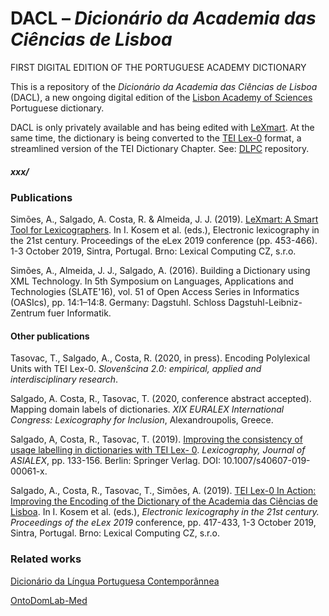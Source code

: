 # DACL – *Dicionário da Academia das Ciências de Lisboa*
FIRST DIGITAL EDITION OF THE PORTUGUESE ACADEMY DICTIONARY

This is a repository of the *Dicionário da Academia das Ciências de Lisboa* (DACL), a new ongoing digital edition of the [Lisbon Academy of Sciences](http://www.acad-ciencias.pt/) Portuguese dictionary.

DACL is only privately available and has being edited with [LeXmart](http://lexmart.eu/). At the same time, the dictionary is being converted to the [TEI Lex-0](https://dariah-eric.github.io/lexicalresources/pages/TEILex0/TEILex0.html#index.xml-body.1_div.2_div.2) format, a streamlined version of the TEI Dictionary Chapter. See: [DLPC](https://github.com/anacastrosalgado/DALPC) repository.

##### xxx/

### Publications

Simões, A., Salgado, A. Costa, R. & Almeida, J. J. (2019). [LeXmart: A Smart Tool for Lexicographers](https://elex.link/elex2019/wp-content/uploads/2019/09/eLex_2019_25.pdf). In I. Kosem et al. (eds.), Electronic lexicography in the 21st century. Proceedings of the eLex 2019 conference (pp. 453-466). 1-3 October 2019, Sintra, Portugal. Brno: Lexical Computing CZ, s.r.o.

Simões, A., Almeida, J. J., Salgado, A. (2016). Building a Dictionary using XML Technology. In 5th Symposium on Languages, Applications and Technologies (SLATE'16), vol. 51 of Open Access Series in Informatics (OASIcs), pp. 14:1–14:8. Germany: Dagstuhl. Schloss Dagstuhl-Leibniz-Zentrum fuer Informatik.

#### Other publications

Tasovac, T., Salgado, A., Costa, R. (2020, in press). Encoding Polylexical Units with TEI Lex-0. *Slovenšcina 2.0: empirical, applied and interdisciplinary research*.

Salgado, A. Costa, R., Tasovac, T. (2020, conference abstract accepted). Mapping domain labels of dictionaries. *XIX EURALEX International Congress: Lexicography for Inclusion*, Alexandroupolis, Greece.

Salgado, A, Costa, R., Tasovac, T. (2019).  [Improving the consistency of usage labelling in dictionaries with TEI Lex- 0](https://link.springer.com/article/10.1007/s40607-019-00061-x). *Lexicography, Journal of ASIALEX*, pp. 133-156. Berlin: Springer Verlag. DOI: 10.1007/s40607-019-00061-x.

Salgado, A., Costa, R., Tasovac, T., Simões, A. (2019). [TEI Lex-0 In Action: Improving the Encoding of the Dictionary of the Academia das Ciências de Lisboa](https://elex.link/elex2019/wp-content/uploads/2019/09/eLex_2019_23.pdf). In I. Kosem et al. (eds.), *Electronic lexicography in the 21st century. Proceedings of the eLex 2019* conference, pp. 417-433, 1-3 October 2019, Sintra, Portugal. Brno: Lexical Computing CZ, s.r.o.

### Related works
[Dicionário da Língua Portuguesa Contemporânnea](https://github.com/anacastrosalgado/DLPC)

[OntoDomLab-Med](https://github.com/sarampcarvalho/OntoDomLab-Med) 
